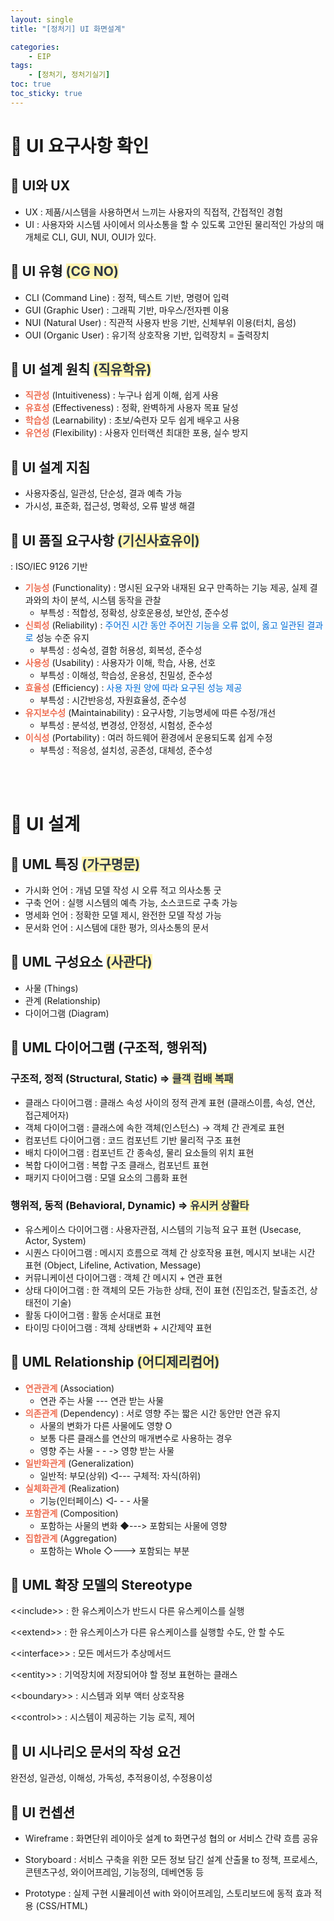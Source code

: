 ```yaml
---
layout: single
title: "[정처기] UI 화면설계"

categories: 
    - EIP
tags: 
    - [정처기, 정처기실기]
toc: true
toc_sticky: true
---
```



# <b>📂</b> UI 요구사항 확인

## <b>📝</b> UI와 UX

- UX : 제품/시스템을 사용하면서 느끼는 사용자의 직접적, 간접적인 경험
- UI : 사용자와 시스템 사이에서 의사소통을 할 수 있도록 고안된 물리적인 가상의 매개체로 CLI, GUI, NUI, OUI가 있다.

## <b>📝</b> UI 유형 <b><span style='color:#2D3748; background-color:#fff5b1'>(CG NO)</span></b>

- CLI (Command Line)
 : 정적, 텍스트 기반, 명령어 입력
- GUI (Graphic User)
 : 그래픽 기반, 마우스/전자펜 이용
- NUI (Natural User)
 : 직관적 사용자 반응 기반, 신체부위 이용(터치, 음성)
- OUI (Organic User)
 : 유기적 상호작용 기반, 입력장치 = 출력장치

## <b>📝</b> UI 설계 원칙 <b><span style='color:#2D3748; background-color:#fff5b1'>(직유학유)</span></b>

- <b><span style='color:#EF6F53'>직관성</span></b> (Intuitiveness)
 : 누구나 쉽게 이해, 쉽게 사용
- <b><span style='color:#EF6F53'>유효성</span></b> (Effectiveness)
 : 정확, 완벽하게 사용자 목표 달성
- <b><span style='color:#EF6F53'>학습성</span></b> (Learnability)
 : 초보/숙련자 모두 쉽게 배우고 사용
- <b><span style='color:#EF6F53'>유연성</span></b> (Flexibility)
 : 사용자 인터랙션 최대한 포용, 실수 방지

## <b>📝</b> UI 설계 지침

- 사용자중심, 일관성, 단순성, 결과 예측 가능
- 가시성, 표준화, 접근성, 명확성, 오류 발생 해결

## <b>📝</b> UI 품질 요구사항 <b><span style='color:#2D3748; background-color:#fff5b1'>(기신사효유이)</span></b>
 : ISO/IEC 9126 기반

- <b><span style='color:#EF6F53'>기능성</span></b> (Functionality)
 : 명시된 요구와 내재된 요구 만족하는 기능 제공, 실제 결과와의 차이 분석, 시스템 동작을 관찰
  - 부특성 : 적합성, 정확성, 상호운용성, 보안성, 준수성
- <b><span style='color:#EF6F53'>신뢰성</span></b> (Reliability)
 : <span style='color:#006DD7'>주어진 시간 동안 주어진 기능을 오류 없이, 옳고 일관된 결과로</span> 성능 수준 유지
  - 부특성 : 성숙성, 결함 허용성, 회복성, 준수성
- <b><span style='color:#EF6F53'>사용성</span></b> (Usability)
 : 사용자가 이해, 학습, 사용, 선호
  - 부특성 : 이해성, 학습성, 운용성, 친밀성, 준수성
- <b><span style='color:#EF6F53'>효율성</span></b> (Efficiency)
 : <span style='color:#006DD7'>사용 자원 양에 따라 요구된 성능 제공</span>
  - 부특성 : 시간반응성, 자원효율성, 준수성
- <b><span style='color:#EF6F53'>유지보수성</span></b> (Maintainability)
 : 요구사항, 기능명세에 따른 수정/개선
  - 부특성 : 분석성, 변경성, 안정성, 시험성, 준수성
- <b><span style='color:#EF6F53'>이식성</span></b> (Portability)
 : 여러 하드웨어 환경에서 운용되도록 쉽게 수정
  - 부특성 : 적응성, 설치성, 공존성, 대체성, 준수성


<br><br>
  
# <b>📂</b> UI 설계

## <b>📝</b> UML 특징 <b><span style='color:#2D3748; background-color:#fff5b1'>(가구명문)</span></b>

- 가시화 언어
 : 개념 모델 작성 시 오류 적고 의사소통 굿
- 구축 언어
 : 실행 시스템의 예측 가능, 소스코드로 구축 가능
- 명세화 언어
 : 정확한 모델 제시, 완전한 모델 작성 가능
- 문서화 언어
 : 시스템에 대한 평가, 의사소통의 문서

## <b>📝</b> UML 구성요소 <b><span style='color:#2D3748; background-color:#fff5b1'>(사관다)</span></b>

- 사물 (Things)
- 관계 (Relationship)
- 다이어그램 (Diagram)

## <b>📝</b> UML 다이어그램 (구조적, 행위적)

### 구조적, 정적 (Structural, Static) ⇒ <b><span style='color:#2D3748; background-color:#fff5b1'>클객 컴배 복패</span></b>

- 클래스 다이어그램
 : 클래스 속성 사이의 정적 관계 표현
  (클래스이름, 속성, 연산, 접근제어자)
- 객체 다이어그램
 : 클래스에 속한 객체(인스턴스) → 객체 간 관계로 표현
- 컴포넌트 다이어그램
 : 코드 컴포넌트 기반 물리적 구조 표현
- 배치 다이어그램
 : 컴포넌트 간 종속성, 물리 요소들의 위치 표현
- 복합 다이어그램
 : 복합 구조 클래스, 컴포넌트 표현
- 패키지 다이어그램
 : 모델 요소의 그룹화 표현

### 행위적, 동적 (Behavioral, Dynamic) ⇒ <b><span style='color:#2D3748; background-color:#fff5b1'>유시커 상활타</span></b>
- 유스케이스 다이어그램
 : 사용자관점, 시스템의 기능적 요구 표현
  (Usecase, Actor, System)
- 시퀀스 다이어그램
 : 메시지 흐름으로 객체 간 상호작용 표현, 메시지 보내는 시간 표현
  (Object, Lifeline, Activation, Message)
- 커뮤니케이션 다이어그램
 : 객체 간 메시지 + 연관 표현
- 상태 다이어그램
 : 한 객체의 모든 가능한 상태, 전이 표현
  (진입조건, 탈출조건, 상태전이 기술)
- 활동 다이어그램
 : 활동 순서대로 표현
- 타이밍 다이어그램
 : 객체 상태변화 + 시간제약 표현

## <b>📝</b> UML Relationship <b><span style='color:#2D3748; background-color:#fff5b1'>(어디제리컴어)</span></b>

- <b><span style='color:#EF6F53'>연관관계</span></b> (Association)
  - 연관 주는 사물 --- 연관 받는 사물
- <b><span style='color:#EF6F53'>의존관계</span></b> (Dependency)
 : 서로 영향 주는 짧은 시간 동안만 연관 유지
  - 사물의 변화가 다른 사물에도 영향 O
  - 보통 다른 클래스를 연산의 매개변수로 사용하는 경우
  - 영향 주는 사물 - - -> 영향 받는 사물
- <b><span style='color:#EF6F53'>일반화관계</span></b> (Generalization)
  - 일반적: 부모(상위) ◁--- 구체적: 자식(하위)
- <b><span style='color:#EF6F53'>실체화관계</span></b> (Realization)
  - 기능(인터페이스) ◁- - - 사물
- <b><span style='color:#EF6F53'>포함관계</span></b> (Composition)
  - 포함하는 사물의 변화 ◆---> 포함되는 사물에 영향
- <b><span style='color:#EF6F53'>집합관계</span></b> (Aggregation)
  - 포함하는 Whole ◇---> 포함되는 부분

## <b>📝</b> UML 확장 모델의 Stereotype

<\<include\>>
 : 한 유스케이스가 반드시 다른 유스케이스를 실행

<\<extend\>>
 : 한 유스케이스가 다른 유스케이스를 실행할 수도, 안 할 수도

<\<interface\>>
 : 모든 메서드가 추상메서드

<\<entity\>>
 : 기억장치에 저장되어야 할 정보 표현하는 클래스

<\<boundary\>>
 : 시스템과 외부 액터 상호작용

<\<control\>>
 : 시스템이 제공하는 기능 로직, 제어


## <b>📝</b> UI 시나리오 문서의 작성 요건

완전성, 일관성, 이해성, 가독성, 추적용이성, 수정용이성


## <b>📝</b> UI 컨셉션

- Wireframe : 화면단위 레이아웃 설계
 to 화면구성 협의 or 서비스 간략 흐름 공유

- Storyboard : 서비스 구축을 위한 모든 정보 담긴 설계 산출물
 to 정책, 프로세스, 콘텐츠구성, 와이어프레임, 기능정의, 데베연동 등

- Prototype : 실제 구현 시뮬레이션
 with 와이어프레임, 스토리보드에 동적 효과 적용 (CSS/HTML)